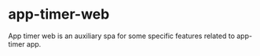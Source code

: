 # app-timer-web
App timer web is an auxiliary spa for some specific features related to app-timer app.
